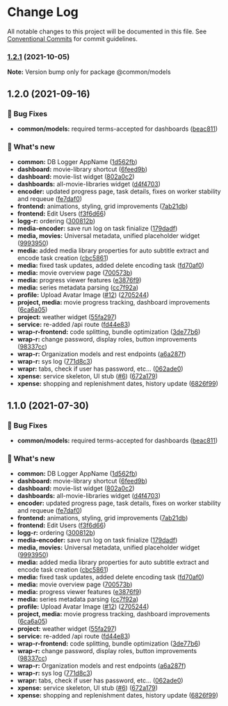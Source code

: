 # Change Log

All notable changes to this project will be documented in this file.
See [Conventional Commits](https://conventionalcommits.org) for commit guidelines.

### [1.2.1](https://github.com/furystack/multiverse/compare/@common/models@1.2.0...@common/models@1.2.1) (2021-10-05)

**Note:** Version bump only for package @common/models






## 1.2.0 (2021-09-16)


### 🐛 Bug Fixes

* **common/models:** required terms-accepted for dashboards ([beac811](https://github.com/furystack/multiverse/commit/beac8113700a8012ba31fcf0c21b3fcebc91eca2))


### 🚀 What's new

* **common:** DB Logger AppName ([1d562fb](https://github.com/furystack/multiverse/commit/1d562fba58e8d05b92b0ee00b365849f220f3a94))
* **dashboard:** movie-library shortcut ([6feed9b](https://github.com/furystack/multiverse/commit/6feed9b8abfb95bed54cc30675d947265b1dafd6))
* **dashboard:** movie-list widget ([802a0c2](https://github.com/furystack/multiverse/commit/802a0c2cd456ff4c68c16b425055c1e507eecc49))
* **dashboards:** all-movie-libraries widget ([d4f4703](https://github.com/furystack/multiverse/commit/d4f47033e135739c6890c622300e0704c215793a))
* **encoder:** updated progress page, task details, fixes on worker stability and requeue ([fe7daf0](https://github.com/furystack/multiverse/commit/fe7daf02be7a0f3d77a54c6673d2f8ea06d04fa6))
* **frontend:** animations, styling, grid improvements ([7ab21db](https://github.com/furystack/multiverse/commit/7ab21db79673308c440f1db41d5297f178653a00))
* **frontend:** Edit Users ([f3f6d66](https://github.com/furystack/multiverse/commit/f3f6d662a619a53c4915a466e092545b2c4ac360))
* **logg-r:** ordering ([300812b](https://github.com/furystack/multiverse/commit/300812b9e36dc49799631287a491339b11fe422a))
* **media-encoder:** save run log on task finialize ([179dadf](https://github.com/furystack/multiverse/commit/179dadf3836e9a6a2704e39a0a9d8faf5a925256))
* **media, movies:** Universal metadata, unified placeholder widget ([9993950](https://github.com/furystack/multiverse/commit/999395099092d7eac4268023d537b9024f15c713))
* **media:** added media library properties for auto subtitle extract and encode task creation ([cbc5861](https://github.com/furystack/multiverse/commit/cbc5861f5b84d6aeb69148f485f46b96ed5544c6))
* **media:** fixed task updates, added delete encoding task ([fd70af0](https://github.com/furystack/multiverse/commit/fd70af04b0f4e5454fb8915c6c8eabe4248a77ff))
* **media:** movie overview page ([700573b](https://github.com/furystack/multiverse/commit/700573bd363f2c187fd46ef23aae256cafd2ea72))
* **media:** progress viewer features ([e3876f9](https://github.com/furystack/multiverse/commit/e3876f925dd4ad28ddeb6f2cf728294e128b1100))
* **media:** series metadata parsing ([cc7f92a](https://github.com/furystack/multiverse/commit/cc7f92acf15b92967a4c442fdc5f11cee3750f21))
* **profile:** Upload Avatar Image ([#12](https://github.com/furystack/multiverse/issues/12)) ([2705244](https://github.com/furystack/multiverse/commit/2705244f3670f46f2529adc61156c8593e14fd6a))
* **project, media:** movie progress tracking, dashboard improvements ([6ca6a05](https://github.com/furystack/multiverse/commit/6ca6a053ff85d653dc7219d1ec0ca08a95a06769))
* **project:** weather widget ([55fa297](https://github.com/furystack/multiverse/commit/55fa2976eded93ced4980f17b349ad062586cb2a))
* **service:** re-added /api route ([fd44e83](https://github.com/furystack/multiverse/commit/fd44e8335bf276e878424ee8c478e9681cc11e45))
* **wrap-r-frontend:** code splitting, bundle optimization ([3de77b6](https://github.com/furystack/multiverse/commit/3de77b651145f75d38e0c1b8d1fb866e3b534626))
* **wrap-r:** change password, display roles, button improvements ([98337cc](https://github.com/furystack/multiverse/commit/98337cc3d0b79548462c62489a32d748a23e798f))
* **wrap-r:** Organization models and rest endpoints ([a6a287f](https://github.com/furystack/multiverse/commit/a6a287f5f067ef07de2e4fc6324598631da4fca3))
* **wrap-r:** sys log ([771d8c3](https://github.com/furystack/multiverse/commit/771d8c30dfee89cfaae86bebbe29f0f492fd8d7c))
* **wrapr:** tabs, check if user has password, etc... ([062ade0](https://github.com/furystack/multiverse/commit/062ade099fdb298fa4b7dc8e2f86eef177c2d6f2))
* **xpense:** service skeleton, UI stub ([#6](https://github.com/furystack/multiverse/issues/6)) ([672a179](https://github.com/furystack/multiverse/commit/672a17962a58641713651b0078a9fbcf05efc658))
* **xpense:** shopping and replenishment dates, history update ([6826f99](https://github.com/furystack/multiverse/commit/6826f992a0b2ff166edf1ac845904d6728770edf))




## 1.1.0 (2021-07-30)


### 🐛 Bug Fixes

* **common/models:** required terms-accepted for dashboards ([beac811](https://github.com/furystack/multiverse/commit/beac8113700a8012ba31fcf0c21b3fcebc91eca2))


### 🚀 What's new

* **common:** DB Logger AppName ([1d562fb](https://github.com/furystack/multiverse/commit/1d562fba58e8d05b92b0ee00b365849f220f3a94))
* **dashboard:** movie-library shortcut ([6feed9b](https://github.com/furystack/multiverse/commit/6feed9b8abfb95bed54cc30675d947265b1dafd6))
* **dashboard:** movie-list widget ([802a0c2](https://github.com/furystack/multiverse/commit/802a0c2cd456ff4c68c16b425055c1e507eecc49))
* **dashboards:** all-movie-libraries widget ([d4f4703](https://github.com/furystack/multiverse/commit/d4f47033e135739c6890c622300e0704c215793a))
* **encoder:** updated progress page, task details, fixes on worker stability and requeue ([fe7daf0](https://github.com/furystack/multiverse/commit/fe7daf02be7a0f3d77a54c6673d2f8ea06d04fa6))
* **frontend:** animations, styling, grid improvements ([7ab21db](https://github.com/furystack/multiverse/commit/7ab21db79673308c440f1db41d5297f178653a00))
* **frontend:** Edit Users ([f3f6d66](https://github.com/furystack/multiverse/commit/f3f6d662a619a53c4915a466e092545b2c4ac360))
* **logg-r:** ordering ([300812b](https://github.com/furystack/multiverse/commit/300812b9e36dc49799631287a491339b11fe422a))
* **media-encoder:** save run log on task finialize ([179dadf](https://github.com/furystack/multiverse/commit/179dadf3836e9a6a2704e39a0a9d8faf5a925256))
* **media, movies:** Universal metadata, unified placeholder widget ([9993950](https://github.com/furystack/multiverse/commit/999395099092d7eac4268023d537b9024f15c713))
* **media:** added media library properties for auto subtitle extract and encode task creation ([cbc5861](https://github.com/furystack/multiverse/commit/cbc5861f5b84d6aeb69148f485f46b96ed5544c6))
* **media:** fixed task updates, added delete encoding task ([fd70af0](https://github.com/furystack/multiverse/commit/fd70af04b0f4e5454fb8915c6c8eabe4248a77ff))
* **media:** movie overview page ([700573b](https://github.com/furystack/multiverse/commit/700573bd363f2c187fd46ef23aae256cafd2ea72))
* **media:** progress viewer features ([e3876f9](https://github.com/furystack/multiverse/commit/e3876f925dd4ad28ddeb6f2cf728294e128b1100))
* **media:** series metadata parsing ([cc7f92a](https://github.com/furystack/multiverse/commit/cc7f92acf15b92967a4c442fdc5f11cee3750f21))
* **profile:** Upload Avatar Image ([#12](https://github.com/furystack/multiverse/issues/12)) ([2705244](https://github.com/furystack/multiverse/commit/2705244f3670f46f2529adc61156c8593e14fd6a))
* **project, media:** movie progress tracking, dashboard improvements ([6ca6a05](https://github.com/furystack/multiverse/commit/6ca6a053ff85d653dc7219d1ec0ca08a95a06769))
* **project:** weather widget ([55fa297](https://github.com/furystack/multiverse/commit/55fa2976eded93ced4980f17b349ad062586cb2a))
* **service:** re-added /api route ([fd44e83](https://github.com/furystack/multiverse/commit/fd44e8335bf276e878424ee8c478e9681cc11e45))
* **wrap-r-frontend:** code splitting, bundle optimization ([3de77b6](https://github.com/furystack/multiverse/commit/3de77b651145f75d38e0c1b8d1fb866e3b534626))
* **wrap-r:** change password, display roles, button improvements ([98337cc](https://github.com/furystack/multiverse/commit/98337cc3d0b79548462c62489a32d748a23e798f))
* **wrap-r:** Organization models and rest endpoints ([a6a287f](https://github.com/furystack/multiverse/commit/a6a287f5f067ef07de2e4fc6324598631da4fca3))
* **wrap-r:** sys log ([771d8c3](https://github.com/furystack/multiverse/commit/771d8c30dfee89cfaae86bebbe29f0f492fd8d7c))
* **wrapr:** tabs, check if user has password, etc... ([062ade0](https://github.com/furystack/multiverse/commit/062ade099fdb298fa4b7dc8e2f86eef177c2d6f2))
* **xpense:** service skeleton, UI stub ([#6](https://github.com/furystack/multiverse/issues/6)) ([672a179](https://github.com/furystack/multiverse/commit/672a17962a58641713651b0078a9fbcf05efc658))
* **xpense:** shopping and replenishment dates, history update ([6826f99](https://github.com/furystack/multiverse/commit/6826f992a0b2ff166edf1ac845904d6728770edf))
